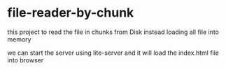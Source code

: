 # file-reader-by-chunk
this project to read the file in chunks from Disk instead loading all file into memory

we can start the server using lite-server and it will load the index.html file into browser
